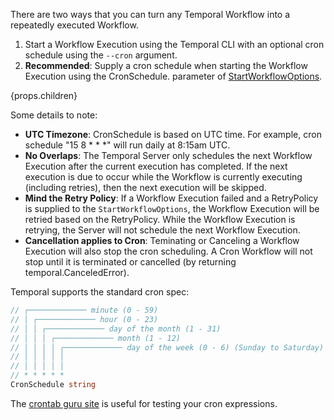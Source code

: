 There are two ways that you can turn any Temporal Workflow into a repeatedly executed Workflow.

1. Start a Workflow Execution using the Temporal CLI with an optional cron schedule using the `--cron` argument.
2. **Recommended**: Supply a cron schedule when starting the Workflow Execution using the CronSchedule.
   parameter of <a href={props.docUrl}>StartWorkflowOptions</a>.

<div>{props.children}</div>

Some details to note:

- **UTC Timezone**: CronSchedule is based on UTC time.
  For example, cron schedule "15 8 \* \* \*" will run daily at 8:15am UTC.
- **No Overlaps**: The Temporal Server only schedules the next Workflow Execution after the current execution has completed.
  If the next execution is due to occur while the Workflow is currently executing (including retries), then the next execution will be skipped.
- **Mind the Retry Policy**: If a Workflow Execution failed and a RetryPolicy is supplied to the `StartWorkflowOptions`, the Workflow Execution will be retried based on the RetryPolicy.
  While the Workflow Execution is retrying, the Server will not schedule the next Workflow Execution.
- **Cancellation applies to Cron**: Teminating or Canceling a Workflow Execution will also stop the cron scheduling.
  A Cron Workflow will not stop until it is terminated or cancelled (by returning temporal.CanceledError).

Temporal supports the standard cron spec:

```go
// ┌───────────── minute (0 - 59)
// │ ┌───────────── hour (0 - 23)
// │ │ ┌───────────── day of the month (1 - 31)
// │ │ │ ┌───────────── month (1 - 12)
// │ │ │ │ ┌───────────── day of the week (0 - 6) (Sunday to Saturday)
// │ │ │ │ │
// │ │ │ │ │
// * * * * *
CronSchedule string
```

The [crontab guru site](https://crontab.guru/) is useful for testing your cron expressions.
